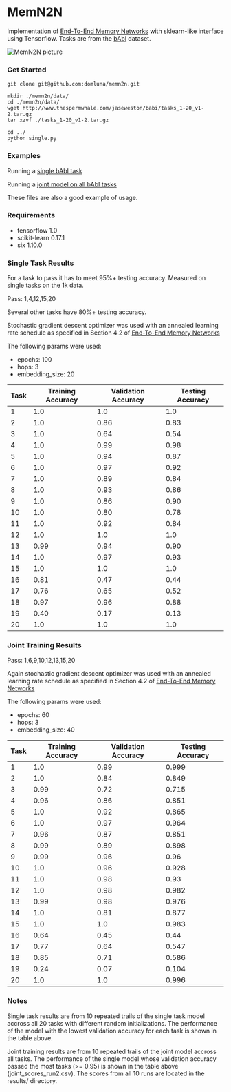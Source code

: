 # MemN2N

Implementation of [End-To-End Memory Networks](http://arxiv.org/abs/1503.08895) with sklearn-like interface using Tensorflow. Tasks are from the [bAbl](http://arxiv.org/abs/1502.05698) dataset.

![MemN2N picture](https://www.dropbox.com/s/3rdwfxt80v45uqm/Screenshot%202015-11-19%2000.57.27.png?dl=1)

### Get Started

```
git clone git@github.com:domluna/memn2n.git

mkdir ./memn2n/data/
cd ./memn2n/data/
wget http://www.thespermwhale.com/jaseweston/babi/tasks_1-20_v1-2.tar.gz
tar xzvf ./tasks_1-20_v1-2.tar.gz

cd ../
python single.py
```

### Examples

Running a [single bAbI task](./single.py)

Running a [joint model on all bAbI tasks](./joint.py)

These files are also a good example of usage.

### Requirements

* tensorflow 1.0
* scikit-learn 0.17.1
* six 1.10.0

### Single Task Results

For a task to pass it has to meet 95%+ testing accuracy. Measured on single tasks on the 1k data.

Pass: 1,4,12,15,20

Several other tasks have 80%+ testing accuracy.

Stochastic gradient descent optimizer was used with an annealed learning rate schedule as specified in Section 4.2 of [End-To-End Memory Networks](http://arxiv.org/abs/1503.08895)

The following params were used:
  * epochs: 100
  * hops: 3
  * embedding_size: 20

Task  |  Training Accuracy  |  Validation Accuracy  |  Testing Accuracy
------|---------------------|-----------------------|------------------
1     |  1.0                |  1.0                  |  1.0
2     |  1.0                |  0.86                 |  0.83
3     |  1.0                |  0.64                 |  0.54
4     |  1.0                |  0.99                 |  0.98
5     |  1.0                |  0.94                 |  0.87
6     |  1.0                |  0.97                 |  0.92
7     |  1.0                |  0.89                 |  0.84
8     |  1.0                |  0.93                 |  0.86
9     |  1.0                |  0.86                 |  0.90
10    |  1.0                |  0.80                 |  0.78
11    |  1.0                |  0.92                 |  0.84
12    |  1.0                |  1.0                  |  1.0
13    |  0.99               |  0.94                 |  0.90
14    |  1.0                |  0.97                 |  0.93
15    |  1.0                |  1.0                  |  1.0
16    |  0.81               |  0.47                 |  0.44
17    |  0.76               |  0.65                 |  0.52
18    |  0.97               |  0.96                 |  0.88
19    |  0.40               |  0.17                 |  0.13
20    |  1.0                |  1.0                  |  1.0


### Joint Training Results

Pass: 1,6,9,10,12,13,15,20

Again stochastic gradient descent optimizer was used with an annealed learning rate schedule as specified in Section 4.2 of [End-To-End Memory Networks](http://arxiv.org/abs/1503.08895)

The following params were used:
  * epochs: 60
  * hops: 3
  * embedding_size: 40

Task  | Training Accuracy | Validation Accuracy |  Testing Accuracy
------|-------------------|---------------------|------------------- 
1     | 1.0               | 0.99                | 0.999
2     | 1.0               | 0.84                | 0.849
3     | 0.99              | 0.72                | 0.715
4     | 0.96              | 0.86                | 0.851
5     | 1.0               | 0.92                | 0.865
6     | 1.0               | 0.97                | 0.964
7     | 0.96              | 0.87                | 0.851
8     | 0.99              | 0.89                | 0.898
9     | 0.99              | 0.96                | 0.96
10    | 1.0               | 0.96                | 0.928
11    | 1.0               | 0.98                | 0.93
12    | 1.0               | 0.98                | 0.982
13    | 0.99              | 0.98                | 0.976
14    | 1.0               | 0.81                | 0.877
15    | 1.0               | 1.0                 | 0.983
16    | 0.64              | 0.45                | 0.44
17    | 0.77              | 0.64                | 0.547
18    | 0.85              | 0.71                | 0.586
19    | 0.24              | 0.07                | 0.104
20    | 1.0               | 1.0                 | 0.996



### Notes

Single task results are from 10 repeated trails of the single task model accross all 20 tasks with different random initializations. The performance of the model with the lowest validation accuracy for each task is shown in the table above.

Joint training results are from 10 repeated trails of the joint model accross all tasks. The performance of the single model whose validation accuracy passed the most tasks (>= 0.95) is shown in the table above (joint_scores_run2.csv). The scores from all 10 runs are located in the results/ directory.
